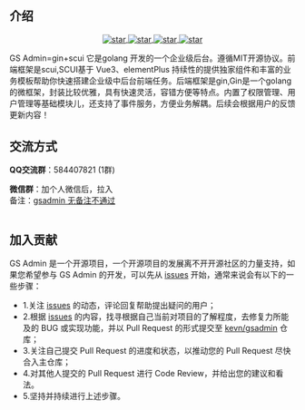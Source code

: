 ## 介绍

<div align=center>
<img :src="$withBase('https://kevn.gitee.io/gsadmindoc/img/gslogo.png')" width=20%><br/>
   <a href='https://gitee.com/kevn/gsadmin' target="_blank">
				<img src='https://gitee.com/kevn/gsadmin/badge/star.svg?theme=dark' alt='star' style="vertical-align: middle">
			</a>
			<a href='https://github.com/sonhineboy/gsadmin' target="_blank">
				<img src='https://img.shields.io/github/stars/sonhineboy/gsadmin.svg?logo=GitHub' alt='star' style="vertical-align: middle">
			</a>
<a href='https://gin-gonic.com/' target="_blank">
				<img src='https://img.shields.io/badge/go-gin-blue?logo=go' alt='star' style="vertical-align: middle">
			</a>
   <a href='https://lolicode.gitee.io/scui-doc/' target="_blank">
				<img src='https://img.shields.io/badge/vue-scui-yellow' alt='star' style="vertical-align: middle">
			</a>
</div>


GS Admin=gin+scui 它是golang 开发的一个企业级后台。遵循MIT开源协议。前端框架是scui,SCUI基于 Vue3、elementPlus 持续性的提供独家组件和丰富的业务模板帮助你快速搭建企业级中后台前端任务。后端框架是gin,Gin是一个golang的微框架，封装比较优雅，具有快速灵活，容错方便等特点。内置了权限管理、用户管理等基础模块儿，还支持了事件服务，方便业务解耦。后续会根据用户的反馈更新内容！

## 交流方式
<b>QQ交流群</b>：584407821 (1群)

<b>微信群</b>：加个人微信后，拉入  
备注：<u>gsadmin 无备注不通过</u>

<img :src="$withBase('/img/wx.jpg')" width="50%">


## 加入贡献

GS Admin 是一个开源项目，一个开源项目的发展离不开开源社区的力量支持，如果您希望参与 GS Admin 的开发，可以先从 [issues](https://gitee.com/kevn/gsadmin/issues) 开始，通常来说会有以下的一些步骤：

- 1.关注 [issues](https://gitee.com/kevn/gsadmin/issues) 的动态，评论回复帮助提出疑问的用户；
- 2.根据 [issues](https://gitee.com/kevn/gsadmin/issues) 的内容，找寻根据自己当前对项目的了解程度，去修复力所能及的 BUG 或实现功能，并以 Pull Request 的形式提交至 [kevn/gsadmin](https://gitee.com/kevn/gsadmin) 仓库；
- 3.关注自己提交 Pull Request 的进度和状态，以推动您的 Pull Request 尽快合入主仓库；
- 4.对其他人提交的 Pull Request 进行 Code Review，并给出您的建议和看法。
- 5.坚持并持续进行上述步骤。  


